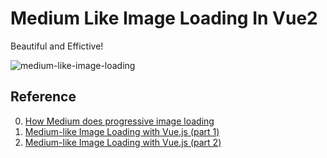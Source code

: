 # Medium Like Image Loading In Vue2

Beautiful and Effictive!

![medium-like-image-loading](https://cloud.githubusercontent.com/assets/1112181/23556535/e7e3dcac-0067-11e7-9894-a543a6964a7b.gif)

## Reference
0. [How Medium does progressive image loading](https://jmperezperez.com/medium-image-progressive-loading-placeholder/)
1. [Medium-like Image Loading with Vue.js (part 1)](https://www.theodo.fr/blog/2016/10/medium-like-image-loading-with-vue-js/)
2. [Medium-like Image Loading with Vue.js (part 2)](https://www.theodo.fr/blog/2017/02/medium-like-image-loading-with-vue-js-part-2/)
